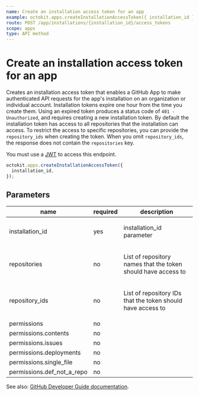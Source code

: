 ```yaml
---
name: Create an installation access token for an app
example: octokit.apps.createInstallationAccessToken({ installation_id })
route: POST /app/installations/{installation_id}/access_tokens
scope: apps
type: API method
---
```


# Create an installation access token for an app

Creates an installation access token that enables a GitHub App to make authenticated API requests for the app's installation on an organization or individual account. Installation tokens expire one hour from the time you create them. Using an expired token produces a status code of `401 - Unauthorized`, and requires creating a new installation token. By default the installation token has access to all repositories that the installation can access. To restrict the access to specific repositories, you can provide the `repository_ids` when creating the token. When you omit `repository_ids`, the response does not contain the `repositories` key.

You must use a [JWT](https://docs.github.com/apps/building-github-apps/authenticating-with-github-apps/#authenticating-as-a-github-app) to access this endpoint.

```js
octokit.apps.createInstallationAccessToken({
  installation_id,
});
```

## Parameters

<table>
  <thead>
    <tr>
      <th>name</th>
      <th>required</th>
      <th>description</th>
    </tr>
  </thead>
  <tbody>
    <tr><td>installation_id</td><td>yes</td><td>

installation_id parameter

</td></tr>
<tr><td>repositories</td><td>no</td><td>

List of repository names that the token should have access to

</td></tr>
<tr><td>repository_ids</td><td>no</td><td>

List of repository IDs that the token should have access to

</td></tr>
<tr><td>permissions</td><td>no</td><td>

</td></tr>
<tr><td>permissions.contents</td><td>no</td><td>

</td></tr>
<tr><td>permissions.issues</td><td>no</td><td>

</td></tr>
<tr><td>permissions.deployments</td><td>no</td><td>

</td></tr>
<tr><td>permissions.single_file</td><td>no</td><td>

</td></tr>
<tr><td>permissions.def_not_a_repo</td><td>no</td><td>

</td></tr>
  </tbody>
</table>

See also: [GitHub Developer Guide documentation](https://docs.github.com/v3/apps/#create-an-installation-access-token-for-an-app).
